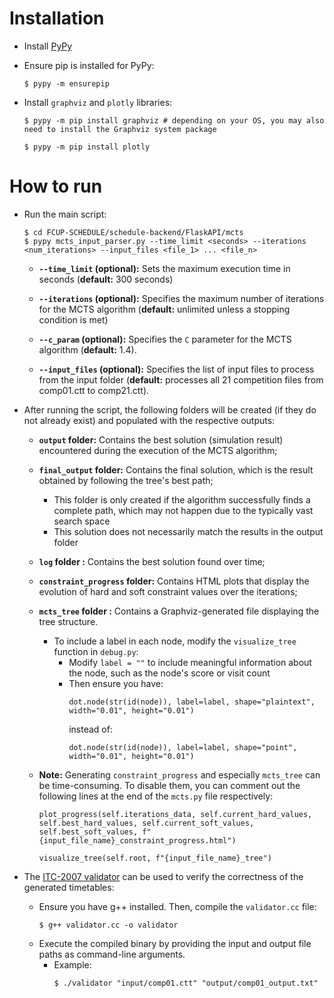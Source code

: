 # Installation

* Install [PyPy](https://pypy.org/download.html)

* Ensure pip is installed for PyPy:
    ```SHELL
    $ pypy -m ensurepip
    ```
    
* Install ``graphviz`` and ``plotly`` libraries:
    ```SHELL
    $ pypy -m pip install graphviz # depending on your OS, you may also need to install the Graphviz system package

    $ pypy -m pip install plotly
    ```

# How to run

* Run the main script:
    ```SHELL
    $ cd FCUP-SCHEDULE/schedule-backend/FlaskAPI/mcts
    $ pypy mcts_input_parser.py --time_limit <seconds> --iterations <num_iterations> --input_files <file_1> ... <file_n>
    ```
    * **``--time_limit`` (optional):** Sets the maximum execution time in seconds (**default:** 300 seconds)

    * **``--iterations`` (optional):** Specifies the maximum number of iterations for the MCTS algorithm (**default:** unlimited unless a stopping condition is met)

    * **``--c_param`` (optional):** Specifies the ``C`` parameter for the MCTS algorithm (**default:** 1.4).

    * **``--input_files`` (optional):** Specifies the list of input files to process from the input folder (**default:** processes all 21 competition files from comp01.ctt to comp21.ctt).

* After running the script, the following folders will be created (if they do not already exist) and populated with the respective outputs:
    * **``output`` folder:** Contains the best solution (simulation result) encountered during the execution of the MCTS algorithm;

    * **``final_output`` folder:** Contains the final solution, which is the result obtained by following the tree's best path;
        * This folder is only created if the algorithm successfully finds a complete path, which may not happen due to the typically vast search space
        * This solution does not necessarily match the results in the output folder

    * **``log`` folder :** Contains the best solution found over time;

    * **``constraint_progress`` folder:** Contains HTML plots that display the evolution of hard and soft constraint values over the iterations;

    * **``mcts_tree`` folder :** Contains a Graphviz-generated file displaying the tree structure.
        * To include a label in each node, modify the ``visualize_tree`` function in ``debug.py``:      
            * Modify ``label = ""`` to include meaningful information about the node, such as the node's score or visit count
            * Then ensure you have: 
                ```PY 
                dot.node(str(id(node)), label=label, shape="plaintext", width="0.01", height="0.01")
                ```
                instead of:
                ```PY 
                dot.node(str(id(node)), label=label, shape="point", width="0.01", height="0.01")
                ```
    * **Note:** Generating ``constraint_progress`` and especially ``mcts_tree`` can be time-consuming. To disable them, you can comment out the following lines at the end of the ``mcts.py`` file respectively:
        ```PY
        plot_progress(self.iterations_data, self.current_hard_values, self.best_hard_values, self.current_soft_values, self.best_soft_values, f"{input_file_name}_constraint_progress.html")

        visualize_tree(self.root, f"{input_file_name}_tree")
        ```

* The [ITC-2007 validator](https://www.eeecs.qub.ac.uk/itc2007/curriculmcourse/course_curriculm_index_files/validation.htm) can be used to verify the correctness of the generated timetables:
    * Ensure you have g++ installed. Then, compile the ``validator.cc`` file:
        ```SHELL
        $ g++ validator.cc -o validator
        ```
    * Execute the compiled binary by providing the input and output file paths as command-line arguments. 
        * Example:
            ```SHELL
            $ ./validator "input/comp01.ctt" "output/comp01_output.txt"
            ```
